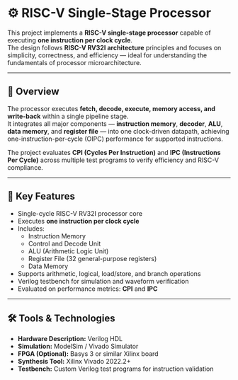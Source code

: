 # ⚙️ RISC-V Single-Stage Processor

This project implements a **RISC-V single-stage processor** capable of executing **one instruction per clock cycle**.  
The design follows **RISC-V RV32I architecture** principles and focuses on simplicity, correctness, and efficiency — ideal for understanding the fundamentals of processor microarchitecture.

---

## 🧠 Overview

The processor executes **fetch, decode, execute, memory access, and write-back** within a single pipeline stage.  
It integrates all major components — **instruction memory**, **decoder**, **ALU**, **data memory**, and **register file** — into one clock-driven datapath, achieving one-instruction-per-cycle (OIPC) performance for supported instructions.

The project evaluates **CPI (Cycles Per Instruction)** and **IPC (Instructions Per Cycle)** across multiple test programs to verify efficiency and RISC-V compliance.

---

## 🧩 Key Features
- Single-cycle RISC-V RV32I processor core  
- Executes **one instruction per clock cycle**  
- Includes:
  - Instruction Memory  
  - Control and Decode Unit  
  - ALU (Arithmetic Logic Unit)  
  - Register File (32 general-purpose registers)  
  - Data Memory  
- Supports arithmetic, logical, load/store, and branch operations  
- Verilog testbench for simulation and waveform verification  
- Evaluated on performance metrics: **CPI** and **IPC**

---

## 🛠 Tools & Technologies
- **Hardware Description:** Verilog HDL  
- **Simulation:** ModelSim / Vivado Simulator  
- **FPGA (Optional):** Basys 3 or similar Xilinx board  
- **Synthesis Tool:** Xilinx Vivado 2022.2+  
- **Testbench:** Custom Verilog test programs for instruction validation  


